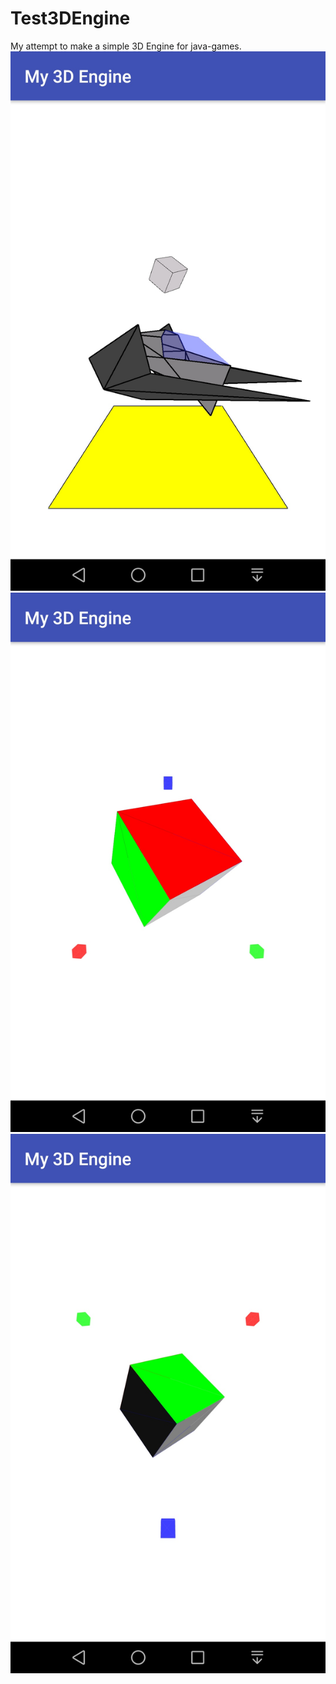 # Test3DEngine
My attempt to make a simple 3D Engine for java-games.
![alt text](screenshots/screenshot_3.png "screen 1")
![alt text](screenshots/screenshot_1.png "screen 2")
![alt text](screenshots/screenshot_2.png "screen 3")
